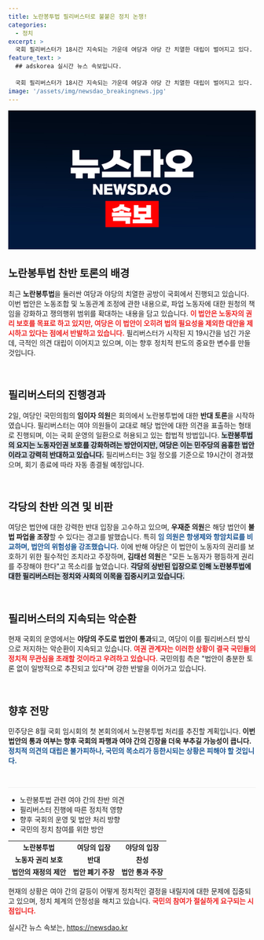 ```yaml
---
title: 노란봉투법 필리버스터로 불붙은 정치 논쟁!
categories:
  - 정치
excerpt: >
  국회 필리버스터가 18시간 지속되는 가운데 여당과 야당 간 치열한 대립이 벌어지고 있다. 노란봉투법을 둘러싼 찬반 토론이 계속되며 정치적 갈등이 심화되고, 여권은 야당의 입법 폭주에 대한 우려를 표명하고 있다.
feature_text: >
  ## adskorea 실시간 뉴스 속보입니다.

  국회 필리버스터가 18시간 지속되는 가운데 여당과 야당 간 치열한 대립이 벌어지고 있다. 노란봉투법을 둘러싼 찬반 토론이 계속되며 정치적 갈등이 심화되고, 여권은 야당의 입법 폭주에 대한 우려를 표명하고 있다.
image: '/assets/img/newsdao_breakingnews.jpg'
---
```


<p><img src="/assets/img/newsdao_breakingnews.jpg" alt="adskorea 속보" /></p>

<h2 data-ke-size="size26">노란봉투법 찬반 토론의 배경</h2>

<p data-ke-size="size16">최근 <b>노란봉투법</b>을 둘러싼 여당과 야당의 치열한 공방이 국회에서 진행되고 있습니다. 이번 법안은 노동조합 및 노동관계 조정에 관한 내용으로, 파업 노동자에 대한 원청의 책임을 강화하고 쟁의행위 범위를 확대하는 내용을 담고 있습니다. <b><span style="color: #ee2323;">이 법안은 노동자의 권리 보호를 목표로 하고 있지만, 여당은 이 법안이 오히려 법의 필요성을 제외한 대안을 제시하고 있다는 점에서 반발하고 있습니다.</span></b> 필리버스터가 시작된 지 19시간을 넘긴 가운데, 극적인 의견 대립이 이어지고 있으며, 이는 향후 정치적 판도의 중요한 변수를 만들 것입니다.</p>

<p data-ke-size="size16">&nbsp;</p>

<h2 data-ke-size="size26">필리버스터의 진행경과</h2>

<p data-ke-size="size16">2일, 여당인 국민의힘의 <b>임이자 의원</b>은 회의에서 노란봉투법에 대한 <b>반대 토론</b>을 시작하였습니다. 필리버스터는 여야 의원들이 교대로 해당 법안에 대한 의견을 표출하는 형태로 진행되며, 이는 국회 운영의 일환으로 허용되고 있는 합법적 방법입니다. <b><span style="background-color: #21538527;">노란봉투법의 요지는 노동자인권 보호를 강화하려는 방안이지만, 여당은 이는 민주당의 음흉한 법안이라고 강력히 반대하고 있습니다.</span></b> 필리버스터는 3일 정오를 기준으로 19시간이 경과했으며, 회기 종료에 따라 자동 종결될 예정입니다.</p>

<p data-ke-size="size16">&nbsp;</p>

<h2 data-ke-size="size26">각당의 찬반 의견 및 비판</h2>

<p data-ke-size="size16">여당은 법안에 대한 강력한 반대 입장을 고수하고 있으며, <b>우재준 의원</b>은 해당 법안이 <b>불법 파업을 조장</b>할 수 있다는 경고를 발했습니다. 특히 <b><span style="color: #1a5490;">임 의원은 항생제와 항암치료를 비교하며, 법안의 위험성을 강조했습니다.</span></b> 이에 반해 야당은 이 법안이 노동자의 권리를 보호하기 위한 필수적인 조치라고 주장하며, <b>김태선 의원</b>은 "모든 노동자가 평등하게 권리를 주장해야 한다"고 목소리를 높였습니다. <b><span style="background-color: #21538527;">각당의 상반된 입장으로 인해 노란봉투법에 대한 필리버스터는 정치와 사회의 이목을 집중시키고 있습니다.</span></b></p>

<p data-ke-size="size16">&nbsp;</p>

<h2 data-ke-size="size26">필리버스터의 지속되는 악순환</h2>

<p data-ke-size="size16">현재 국회의 운영에서는 <b>야당의 주도로 법안이 통과</b>되고, 여당이 이를 필리버스터 방식으로 저지하는 악순환이 지속되고 있습니다. <b><span style="color: #ee2323;">여권 관계자는 이러한 상황이 결국 국민들의 정치적 무관심을 초래할 것이라고 우려하고 있습니다.</span></b> 국민의힘 측은 "법안이 충분한 토론 없이 일방적으로 추진되고 있다"며 강한 반발을 이어가고 있습니다.</p>

<p data-ke-size="size16">&nbsp;</p>

<h2 data-ke-size="size26">향후 전망</h2>

<p data-ke-size="size16">민주당은 8월 국회 임시회의 첫 본회의에서 노란봉투법 처리를 추진할 계획입니다. <b>이번 법안의 통과 여부는 향후 국회의 파행과 여야 간의 긴장을 더욱 부추길 가능성이 큽니다.</b> <b><span style="color: #1a5490;">정치적 의견의 대립은 불가피하나, 국민의 목소리가 등한시되는 상황은 피해야 할 것입니다.</span></b></p>

<p data-ke-size="size16">&nbsp;</p>

<hr style="height: 1px; border: none; background-color: #eee;"/>

<ul>
  <li>노란봉투법 관련 여야 간의 찬반 의견</li>
  <li>필리버스터 진행에 따른 정치적 영향</li>
  <li>향후 국회의 운영 및 법안 처리 방향</li>
  <li>국민의 정치 참여를 위한 방안</li>
</ul>

<table style="width: 100%; border-collapse: collapse;">
  <tbody>
    <tr>
      <td style="text-align: center; height: 17px;"><b>노란봉투법</b></td>
      <td style="text-align: center; height: 17px;"><b>여당의 입장</b></td>
      <td style="text-align: center; height: 17px;"><b>야당의 입장</b></td>
    </tr>
    <tr>
      <td style="text-align: center; height: 17px;"><b>노동자 권리 보호</b></td>
      <td style="text-align: center; height: 17px;"><b>반대</b></td>
      <td style="text-align: center; height: 17px;"><b>찬성</b></td>
    </tr>
    <tr>
      <td style="text-align: center; height: 17px;"><b>법안의 재정의 제안</b></td>
      <td style="text-align: center; height: 17px;"><b>법안 폐기 주장</b></td>
      <td style="text-align: center; height: 17px;"><b>법안 통과 주장</b></td>
    </tr>
  </tbody>
</table> 

<p data-ke-size="size16">현재의 상황은 여야 간의 갈등이 어떻게 정치적인 결정을 내릴지에 대한 문제에 집중되고 있으며, 정치 체계의 안정성을 해치고 있습니다. <b><span style="color: #ee2323;">국민의 참여가 절실하게 요구되는 시점입니다.</span></b> </p>
실시간 뉴스 속보는, <a href="https://newsdao.kr" rel="dofollow">https://newsdao.kr</a>


